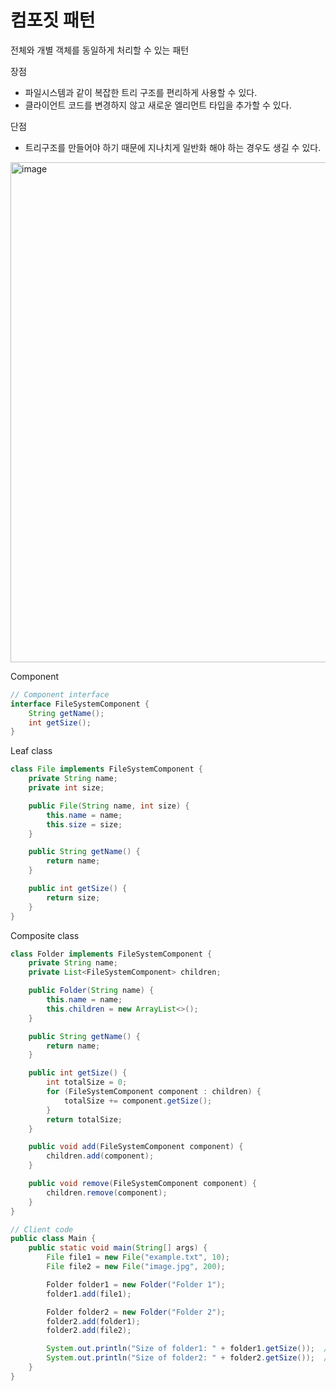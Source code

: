 # 컴포짓 패턴
전체와 개별 객체를 동일하게 처리할 수 있는 패턴

장점
- 파일시스템과 같이 복잡한 트리 구조를 편리하게 사용할 수 있다.
- 클라이언트 코드를 변경하지 않고 새로운 엘리먼트 타입을 추가할 수 있다.

단점
- 트리구조를 만들어야 하기 때문에 지나치게 일반화 해야 하는 경우도 생길 수 있다.

<img width="800" alt="image" src="https://github.com/hanuk96/TIL/assets/12428689/bd5b9d66-b2f6-41f7-9446-eda147357905">


Component

```java
// Component interface
interface FileSystemComponent {
    String getName();
    int getSize();
}
```

Leaf class

```java
class File implements FileSystemComponent {
    private String name;
    private int size;

    public File(String name, int size) {
        this.name = name;
        this.size = size;
    }

    public String getName() {
        return name;
    }

    public int getSize() {
        return size;
    }
}
```

Composite class

```java
class Folder implements FileSystemComponent {
    private String name;
    private List<FileSystemComponent> children;

    public Folder(String name) {
        this.name = name;
        this.children = new ArrayList<>();
    }

    public String getName() {
        return name;
    }

    public int getSize() {
        int totalSize = 0;
        for (FileSystemComponent component : children) {
            totalSize += component.getSize();
        }
        return totalSize;
    }

    public void add(FileSystemComponent component) {
        children.add(component);
    }

    public void remove(FileSystemComponent component) {
        children.remove(component);
    }
}
```

```java
// Client code
public class Main {
    public static void main(String[] args) {
        File file1 = new File("example.txt", 10);
        File file2 = new File("image.jpg", 200);

        Folder folder1 = new Folder("Folder 1");
        folder1.add(file1);

        Folder folder2 = new Folder("Folder 2");
        folder2.add(folder1);
        folder2.add(file2);

        System.out.println("Size of folder1: " + folder1.getSize());  // 폴더 1의 크기
        System.out.println("Size of folder2: " + folder2.getSize());  // 폴더 2의 크기
    }
}
```
